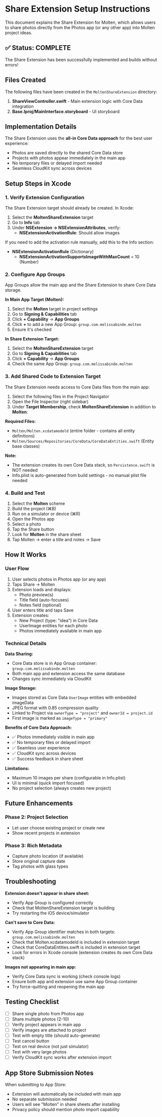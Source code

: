 # Share Extension Setup Instructions

This document explains the Share Extension for Molten, which allows users to share photos directly from the Photos app (or any other app) into Molten project ideas.

## ✅ Status: COMPLETE

The Share Extension has been successfully implemented and builds without errors!

## Files Created

The following files have been created in the `MoltenShareExtension` directory:

1. **ShareViewController.swift** - Main extension logic with Core Data integration
2. **Base.lproj/MainInterface.storyboard** - UI storyboard

## Implementation Details

The Share Extension uses the **all-in Core Data approach** for the best user experience:
- Photos are saved directly to the shared Core Data store
- Projects with photos appear immediately in the main app
- No temporary files or delayed import needed
- Seamless CloudKit sync across devices

## Setup Steps in Xcode

### 1. Verify Extension Configuration

The Share Extension target should already be created. In Xcode:

1. Select the **MoltenShareExtension** target
2. Go to **Info** tab
3. Under **NSExtension → NSExtensionAttributes**, verify:
   - **NSExtensionActivationRule**: Should allow images

If you need to add the activation rule manually, add this to the Info section:
- **NSExtensionActivationRule** (Dictionary)
  - **NSExtensionActivationSupportsImageWithMaxCount** = 10 (Number)

### 2. Configure App Groups

App Groups allow the main app and the Share Extension to share Core Data storage.

**In Main App Target (Molten):**
1. Select the **Molten** target in project settings
2. Go to **Signing & Capabilities** tab
3. Click **+ Capability** → **App Groups**
4. Click **+** to add a new App Group: `group.com.melissabinde.molten`
5. Ensure it's checked

**In Share Extension Target:**
1. Select the **MoltenShareExtension** target
2. Go to **Signing & Capabilities** tab
3. Click **+ Capability** → **App Groups**
4. Check the same App Group: `group.com.melissabinde.molten`

### 3. Add Shared Code to Extension Target

The Share Extension needs access to Core Data files from the main app:

1. Select the following files in the Project Navigator
2. Open the File Inspector (right sidebar)
3. Under **Target Membership**, check **MoltenShareExtension** in addition to **Molten**:

**Required Files:**
- `Molten/Molten.xcdatamodeld` (entire folder - contains all entity definitions)
- `Molten/Sources/Repositories/CoreData/CoreDataEntities.swift` (Entity base classes)

**Note:**
- The extension creates its own Core Data stack, so `Persistence.swift` is NOT needed
- Info.plist is auto-generated from build settings - no manual plist file needed

### 4. Build and Test

1. Select the **Molten** scheme
2. Build the project (⌘B)
3. Run on a simulator or device (⌘R)
4. Open the Photos app
5. Select a photo
6. Tap the Share button
7. Look for **Molten** in the share sheet
8. Tap Molten → enter a title and notes → Save

## How It Works

### User Flow

1. User selects photos in Photos app (or any app)
2. Taps Share → Molten
3. Extension loads and displays:
   - Photo preview(s)
   - Title field (auto-focuses)
   - Notes field (optional)
4. User enters title and taps Save
5. Extension creates:
   - New Project (type: "idea") in Core Data
   - UserImage entities for each photo
   - Photos immediately available in main app

### Technical Details

**Data Sharing:**
- Core Data store is in App Group container: `group.com.melissabinde.molten`
- Both main app and extension access the same database
- Changes sync immediately via CloudKit

**Image Storage:**
- Images stored as Core Data `UserImage` entities with embedded imageData
- JPEG format with 0.85 compression quality
- Linked to Project via `ownerType = "project"` and `ownerId = project.id`
- First image is marked as `imageType = "primary"`

**Benefits of Core Data Approach:**
- ✅ Photos immediately visible in main app
- ✅ No temporary files or delayed import
- ✅ Seamless user experience
- ✅ CloudKit sync across devices
- ✅ Success feedback in share sheet

**Limitations:**
- Maximum 10 images per share (configurable in Info.plist)
- UI is minimal (quick import focused)
- No project selection (always creates new project)

## Future Enhancements

### Phase 2: Project Selection
- Let user choose existing project or create new
- Show recent projects in extension

### Phase 3: Rich Metadata
- Capture photo location (if available)
- Store original capture date
- Tag photos with glass types

## Troubleshooting

**Extension doesn't appear in share sheet:**
- Verify App Group is configured correctly
- Check that MoltenShareExtension target is building
- Try restarting the iOS device/simulator

**Can't save to Core Data:**
- Verify App Group identifier matches in both targets: `group.com.melissabinde.molten`
- Check that Molten.xcdatamodeld is included in extension target
- Check that CoreDataEntities.swift is included in extension target
- Look for errors in Xcode console (extension creates its own Core Data stack)

**Images not appearing in main app:**
- Verify Core Data sync is working (check console logs)
- Ensure both app and extension use same App Group container
- Try force-quitting and reopening the main app

## Testing Checklist

- [ ] Share single photo from Photos app
- [ ] Share multiple photos (2-10)
- [ ] Verify project appears in main app
- [ ] Verify images are attached to project
- [ ] Test with empty title (should auto-generate)
- [ ] Test cancel button
- [ ] Test on real device (not just simulator)
- [ ] Test with very large photos
- [ ] Verify CloudKit sync works after extension import

## App Store Submission Notes

When submitting to App Store:
- Extension will automatically be included with main app
- No separate submission needed
- Users will see "Molten" in share sheets after installing
- Privacy policy should mention photo import capability
